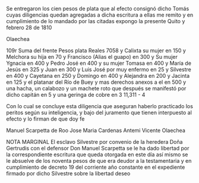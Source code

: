 Se entregaron los cien pesos de plata que al efecto consignó dicho Tomás cuyas diligencias quedan agregadas a dicha escritura a ellas me remito y en cumplimiento de lo mandado por las citadas expongo la presente Quito y febrero 28 de 1810

Olaechea

109r Suma del frente
Pesos plata Reales
7058
y Calixta su mujer en
150
y Melchora su hija en
70
y Francisco (Alias el guapo) en
300
y Su mujer Ygnacia en
400
y Pedro José en
400
y su mujer Tomasa en
400
y María de Jesús en
325
y Juan en
300
y Luis José por muy enfermo en
25
y Silvestre en
400
y Cayetana en
250
y Domingo en
400
y Alejandra en
200
y Jacinta en
125
y el platanar del Río de Buey y mas derechos anexos a el en
500
y una hacha, un calabozo y un machete roto que después se manifestó por dicho capitán en
5
y una geringa de cobre en
3
11,311 - 4

Con lo cual se concluye esta diligencia que aseguran haberlo practicado los peritos según su inteligencia, y bajo del juramento que tienen interpuesto al efecto y lo firman de que doy fe

Manuel Scarpetta de Roo
Jose Maria Cardenas
Antemi Vicente Olaechea

NOTA MARGINAL El esclavo Silvestre por convenio de la heredera Doña Gertrudis con el defensor Don Manuel Scarpetta se le ha dado libertad por la correspondiente escritura que queda otorgada en este día así mismo se le absuelve de los noventa pesos de que era deudor a la testamentaria y en cumplimiento de decreto 19 del corriente año constante en el expediente firmado por dicho Silvestre sobre la libertad deseo